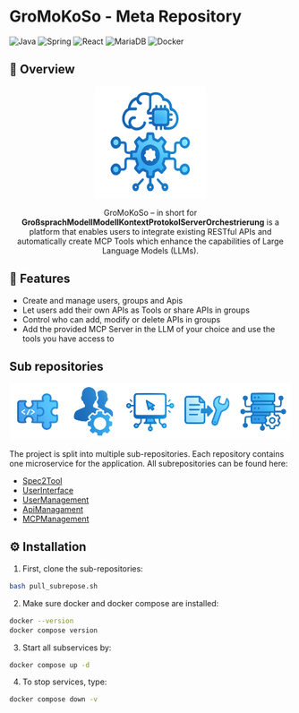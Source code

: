 # GroMoKoSo - Meta Repository

![Java](https://img.shields.io/badge/java-%23ED8B00.svg?style=for-the-badge&logo=openjdk&logoColor=white)
![Spring](https://img.shields.io/badge/spring-%236DB33F.svg?style=for-the-badge&logo=spring&logoColor=white)
![React](https://img.shields.io/badge/react-%2320232a.svg?style=for-the-badge&logo=react&logoColor=%2361DAFB)
![MariaDB](https://img.shields.io/badge/MariaDB-003545?style=for-the-badge&logo=mariadb&logoColor=white)
![Docker](https://img.shields.io/badge/docker-%230db7ed.svg?style=for-the-badge&logo=docker&logoColor=white)

## 🧭 Overview

<div align="center">

<img src="assets/icons/gromokoso/gromokoso-icon-transparent.png" alt="logo" width="200"/>

<p>
GroMoKoSo – in short for <strong>GroßsprachModellModellKontextProtokolServerOrchestrierung</strong> is a platform  
that enables users to integrate existing RESTful APIs and automatically create MCP Tools  
which enhance the capabilities of Large Language Models (LLMs).
</p>

</div>

## 🚀 Features

- Create and manage users, groups and Apis
- Let users add their own APIs as Tools or share APIs in groups
- Control who can add, modify or delete APIs in groups
- Add the provided MCP Server in the LLM of your choice and use the tools you have access to

## Sub repositories
![subservices.png](assets/icons/readme/subservices.png)

The project is split into multiple sub-repositories. Each repository contains one microservice
for the application. All subrepositories can be found here:  
- [Spec2Tool](https://git.thm.de/softwarearchitektur-wz-ss24/studentswa2025/enton/spec2tool)
- [UserInterface](https://git.thm.de/softwarearchitektur-wz-ss24/studentswa2025/enton/userinterface)
- [UserManagement](https://git.thm.de/softwarearchitektur-wz-ss24/studentswa2025/enton/usermanagement)
- [ApiManagament](https://git.thm.de/softwarearchitektur-wz-ss24/studentswa2025/enton/apimanagement)
- [MCPManagement](https://git.thm.de/softwarearchitektur-wz-ss24/studentswa2025/enton/mcpmanagement)

## ⚙️ Installation
1. First, clone the sub-repositories:
```bash
bash pull_subrepose.sh
```

2. Make sure docker and docker compose are installed:
```bash
docker --version
docker compose version
```

3. Start all subservices by:
```bash
docker compose up -d
```

4. To stop services, type:
```bash
docker compose down -v
```